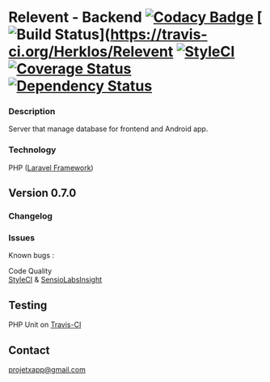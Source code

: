 Relevent - Backend [![Codacy Badge](https://api.codacy.com/project/badge/Grade/464039e29eb04025aa5495982e0f0165)](https://www.codacy.com/app/paul.bouquet/ProjetX?utm_source=github.com&utm_medium=referral&utm_content=Herklos/ProjetX&utm_campaign=badger) [![Build Status](https://travis-ci.org/Herklos/Relevent.png)](https://travis-ci.org/Herklos/Relevent [![StyleCI](https://styleci.io/repos/96699711/shield?branch=master)](https://styleci.io/repos/96699711) [![Coverage Status](https://coveralls.io/repos/github/Herklos/Relevent/badge.svg?branch=dev-backend)](https://coveralls.io/github/Herklos/Relevent?branch=dev-backend) [![Dependency Status](https://www.versioneye.com/user/projects/599362ab6725bd163e2565ed/badge.svg?style=flat-square)](https://www.versioneye.com/user/projects/599362ab6725bd163e2565ed)
============================
### Description
Server that manage database for frontend and Android app.  <br>

### Technology
PHP ([Laravel Framework](https://laravel.com))<br>

Version 0.7.0 <br>
------------
### Changelog

### Issues
Known bugs  :<br>

Code Quality <br>
[StyleCI](https://styleci.io/repos/96699711) & [SensioLabsInsight](https://insight.sensiolabs.com/projects/7fb64c6d-d71e-4e1c-a289-3aaaa565d219)<br>

Testing
------------
PHP Unit on [Travis-CI](https://travis-ci.org/Herklos/ProjetX) <br>

Contact
------------
projetxapp@gmail.com
